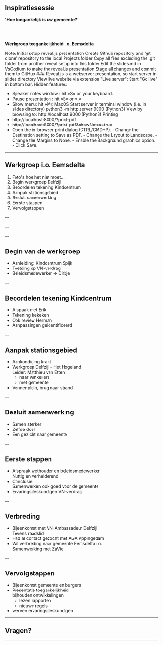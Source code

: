 
<!-- .slide: data-menu-title="Title page" data-background-image="images/TG-on-white.png" data-background-opacity="1.0" -->
## Inspiratiesessie

**'Hoe toegankelijk is uw gemeente?'**  
  
</br></br>

**Werkgroep toegankelijkheid i.o. Eemsdelta**

Note:
  Initial setup reveal.js presentation
    Create Github repository and 'git clone' repository to the local Projects folder
    Copy all files excluding the .git folder from another reveal setup into this folder
    Edit the slides.md in VsCodium to make the reveal.js presentation
    Stage all changes and commit them to GitHub
    ###
  Reveal.js is a webserver presentation, so start server in slides directory
     View live website via extension "Live server": Start "Go live" in bottom bar.
  Hidden features:
  - Speaker notes window : hit »S« on your keyboard.
  - Pause presentation :  hit »B« or ».«
  - Show menu: hit »M«
  MacOS
    Start server in terminal window (i.e. in slides directory)
      python3 -m http.server 9000 (Python3)
    View by browsing to:
      http://localhost:9000 (Python3)
Printing
  -  http://localhost:8000/?print-pdf
  -  http://localhost:8000/?print-pdf&showNotes=true
  -  Open the in-browser print dialog (CTRL/CMD+P).
    -  Change the Destination setting to Save as PDF.
    -  Change the Layout to Landscape.
    -  Change the Margins to None.
    -  Enable the Background graphics option.
    -  Click Save.

---

<!-- .slide: data-menu-title="Werkgroep i.o. Eemsdelta" -->
## Werkgroep i.o. Eemsdelta

1. Foto's hoe het niet moet...
2. Begin werkgroep Delfzijl
3. Beoordelen tekening Kindcentrum
4. Aanpak stationsgebied
5. Besluit samenwerking
6. Eerste stappen
7. Vervolgstappen

--

<!-- .slide: data-menu-title="WC-deur logo" data-background-image="images/WC-deur-logo-3.jpg" data-background-opacity="1.0" -->

--

<!-- .slide: data-menu-title="Overvol toilet" data-background-image="images/OvervolToilet-3.jpg" data-background-opacity="1,0" -->

--

## Begin van de werkgroep

- Aanleiding: Kindcentrum Spijk
- Toetsing op VN-verdrag
- Beleidsmedewerker -> Dirkje

--

## Beoordelen tekening Kindcentrum

- Afspaak met Erik
- Tekening bekeken
- Ook review Herman
- Aanpassingen geidentificeerd

--

## Aanpak stationsgebied

- Aankondiging krant
- Werkgroep Delfzijl \- Het Hogeland  
  Leider: Matthieu van Etten
  - naar winkeliers
  - met gemeente
- Vennenplein, brug naar strand

--

## Besluit samenwerking

- Samen sterker
- Zelfde doel
- Een gezicht naar gemeente

--

## Eerste stappen

- Afspraak wethouder en beleidsmedewerker  
  Nuttig en verhelderend
- Conclusie:  
  Samenwerken ook goed voor de gemeente
- Ervaringsdeskundigen VN-verdrag

--

## Verbreding

- Bijeenkomst met VN-Ambassadeur Delfzijl\
  Tevens raadslid 
- Had al contact gezocht met AGA Appingedam
- Wil verbreding naar gemeente Eemsdelta i.o.\
  Samenwerking met ZaVie

--

## Vervolgstappen

- Bijeenkomst gemeente en burgers
- Presentatie toegankelijkheid  
  bijhouden ontwikkelingen
  - lezen rapporten
  - nieuwe regels
- werven ervaringsdeskundigen

---

<!-- .slide: data-menu-title="Agenda" data-background-image="images/questionmarks.jpg" data-background-opacity="0.2" -->
## Vragen?

---

<!-- .slide: data-background-image="images/Thats_all_Folks.jpg" data-background-opacity="1.0" -->
